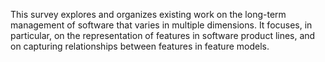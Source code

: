 This survey explores and organizes existing work on the long-term management of
software that varies in multiple dimensions. It focuses, in particular, on the
representation of features in software product lines, and on capturing
relationships between features in feature models.
